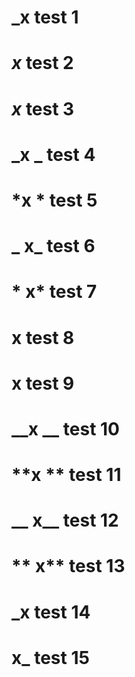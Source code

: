 # _x test 1
# _x_ test 2
# *x* test 3
# _x _ test 4
# *x * test 5
# _ x_ test 6
# * x* test 7
# __x__ test 8
# **x** test 9
# __x __ test 10
# **x ** test 11
# __ x__ test 12
# ** x** test 13
# _x test 14
# x_ test 15
